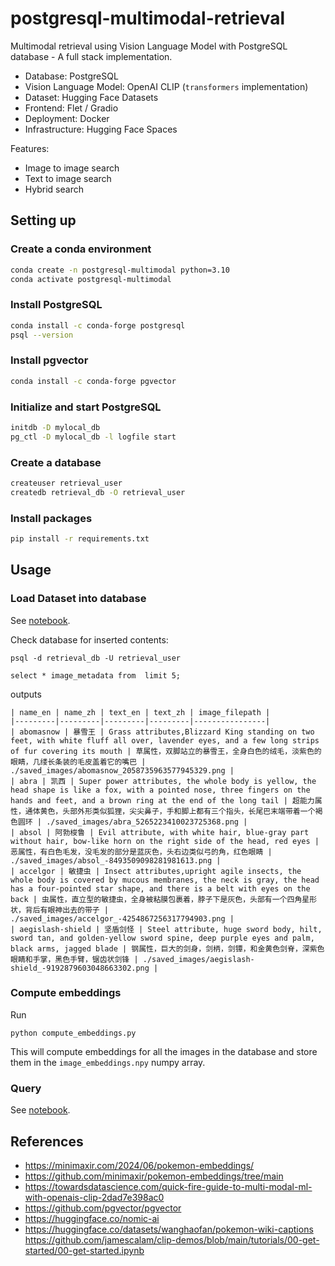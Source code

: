 # postgresql-multimodal-retrieval
Multimodal retrieval using Vision Language Model with PostgreSQL database - A full stack implementation.

+ Database: PostgreSQL
+ Vision Language Model: OpenAI CLIP (`transformers` implementation) 
+ Dataset: Hugging Face Datasets
+ Frontend: Flet / Gradio
+ Deployment: Docker
+ Infrastructure: Hugging Face Spaces

Features:
+ Image to image search
+ Text to image search
+ Hybrid search

## Setting up

### Create a conda environment

```bash
conda create -n postgresql-multimodal python=3.10
conda activate postgresql-multimodal
```
### Install PostgreSQL

```bash
conda install -c conda-forge postgresql
psql --version
```

### Install pgvector

```bash
conda install -c conda-forge pgvector
```

### Initialize and start PostgreSQL

```bash
initdb -D mylocal_db
pg_ctl -D mylocal_db -l logfile start
```

### Create a database

```bash
createuser retrieval_user
createdb retrieval_db -O retrieval_user
```

### Install packages

```bash
pip install -r requirements.txt
```

## Usage

### Load Dataset into database

See [notebook](notebooks/load_dataset_into_postgres.ipynb).

Check database for inserted contents:

```
psql -d retrieval_db -U retrieval_user
```

```
select * image_metadata from  limit 5;
```

outputs

```
| name_en | name_zh | text_en | text_zh | image_filepath |
|---------|---------|---------|---------|----------------|
| abomasnow | 暴雪王 | Grass attributes,Blizzard King standing on two feet, with white fluff all over, lavender eyes, and a few long strips of fur covering its mouth | 草属性，双脚站立的暴雪王，全身白色的绒毛，淡紫色的眼睛，几缕长条装的毛皮盖着它的嘴巴 | ./saved_images/abomasnow_2058735963577945329.png |
| abra | 凯西 | Super power attributes, the whole body is yellow, the head shape is like a fox, with a pointed nose, three fingers on the hands and feet, and a brown ring at the end of the long tail | 超能力属性，通体黄色，头部外形类似狐狸，尖尖鼻子，手和脚上都有三个指头，长尾巴末端带着一个褐色圆环 | ./saved_images/abra_5265223410023725368.png |
| absol | 阿勃梭鲁 | Evil attribute, with white hair, blue-gray part without hair, bow-like horn on the right side of the head, red eyes | 恶属性，有白色毛发，没毛发的部分是蓝灰色，头右边类似弓的角，红色眼睛 | ./saved_images/absol_-8493509098281981613.png |
| accelgor | 敏捷虫 | Insect attributes,upright agile insects, the whole body is covered by mucous membranes, the neck is gray, the head has a four-pointed star shape, and there is a belt with eyes on the back | 虫属性，直立型的敏捷虫，全身被粘膜包裹着，脖子下是灰色，头部有一个四角星形状，背后有眼神出去的带子 | ./saved_images/accelgor_-4254867256317794903.png |
| aegislash-shield | 坚盾剑怪 | Steel attribute, huge sword body, hilt, sword tan, and golden-yellow sword spine, deep purple eyes and palm, black arms, jagged blade | 钢属性，巨大的剑身，剑柄，剑镡，和金黄色剑脊，深紫色眼睛和手掌，黑色手臂，锯齿状剑锋 | ./saved_images/aegislash-shield_-9192879603048663302.png |

```

### Compute embeddings
Run 

```
python compute_embeddings.py
```

This will compute embeddings for all the images in the database and store them in the `image_embeddings.npy` numpy array.

### Query
See [notebook](notebooks/query.ipynb).

## References

+ https://minimaxir.com/2024/06/pokemon-embeddings/
+ https://github.com/minimaxir/pokemon-embeddings/tree/main
+ https://towardsdatascience.com/quick-fire-guide-to-multi-modal-ml-with-openais-clip-2dad7e398ac0
+ https://github.com/pgvector/pgvector
+ https://huggingface.co/nomic-ai
+ https://huggingface.co/datasets/wanghaofan/pokemon-wiki-captions
https://github.com/jamescalam/clip-demos/blob/main/tutorials/00-get-started/00-get-started.ipynb
  
